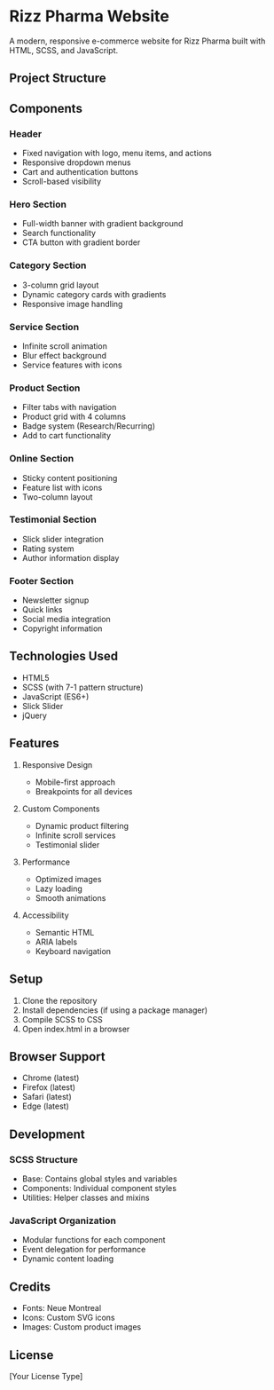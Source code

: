 # Rizz Pharma Website

A modern, responsive e-commerce website for Rizz Pharma built with HTML, SCSS, and JavaScript.

## Project Structure

## Components

### Header

- Fixed navigation with logo, menu items, and actions
- Responsive dropdown menus
- Cart and authentication buttons
- Scroll-based visibility

### Hero Section

- Full-width banner with gradient background
- Search functionality
- CTA button with gradient border

### Category Section

- 3-column grid layout
- Dynamic category cards with gradients
- Responsive image handling

### Service Section

- Infinite scroll animation
- Blur effect background
- Service features with icons

### Product Section

- Filter tabs with navigation
- Product grid with 4 columns
- Badge system (Research/Recurring)
- Add to cart functionality

### Online Section

- Sticky content positioning
- Feature list with icons
- Two-column layout

### Testimonial Section

- Slick slider integration
- Rating system
- Author information display

### Footer Section

- Newsletter signup
- Quick links
- Social media integration
- Copyright information

## Technologies Used

- HTML5
- SCSS (with 7-1 pattern structure)
- JavaScript (ES6+)
- Slick Slider
- jQuery

## Features

1. Responsive Design

   - Mobile-first approach
   - Breakpoints for all devices

2. Custom Components

   - Dynamic product filtering
   - Infinite scroll services
   - Testimonial slider

3. Performance

   - Optimized images
   - Lazy loading
   - Smooth animations

4. Accessibility
   - Semantic HTML
   - ARIA labels
   - Keyboard navigation

## Setup

1. Clone the repository
2. Install dependencies (if using a package manager)
3. Compile SCSS to CSS
4. Open index.html in a browser

## Browser Support

- Chrome (latest)
- Firefox (latest)
- Safari (latest)
- Edge (latest)

## Development

### SCSS Structure

- Base: Contains global styles and variables
- Components: Individual component styles
- Utilities: Helper classes and mixins

### JavaScript Organization

- Modular functions for each component
- Event delegation for performance
- Dynamic content loading

## Credits

- Fonts: Neue Montreal
- Icons: Custom SVG icons
- Images: Custom product images

## License

[Your License Type]
